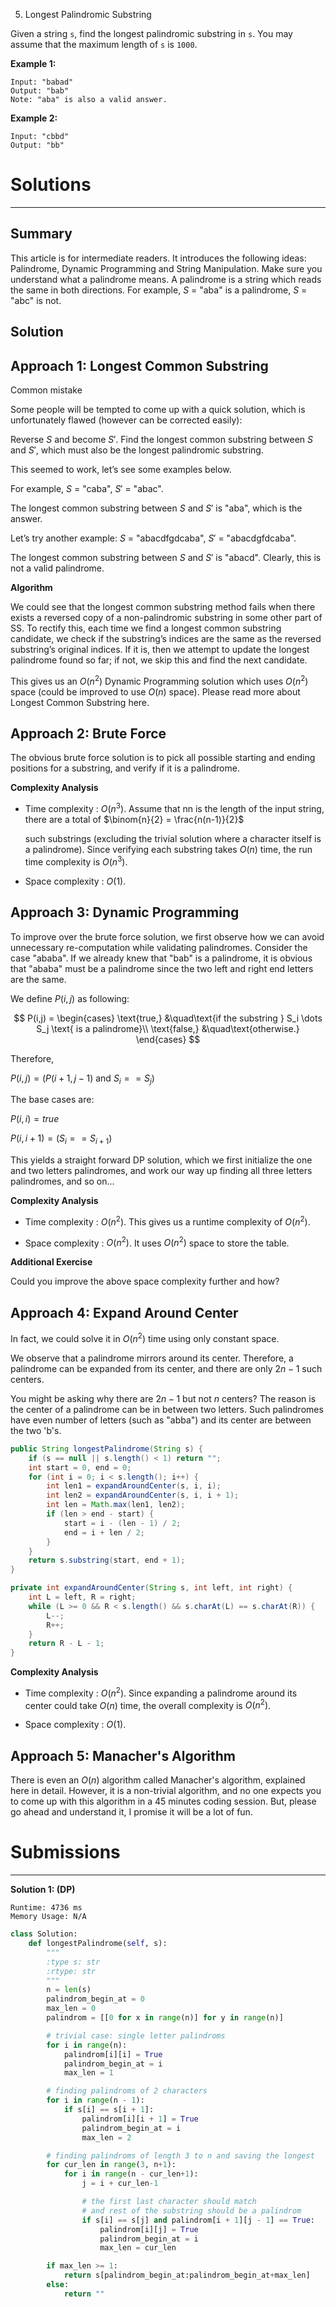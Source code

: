 5. Longest Palindromic Substring

Given a string `s`, find the longest palindromic substring in `s`. You may assume that the maximum length of `s` is `1000`.

**Example 1:**
```
Input: "babad"
Output: "bab"
Note: "aba" is also a valid answer.
```

**Example 2:**
```
Input: "cbbd"
Output: "bb"
```

# Solutions
---
## Summary
This article is for intermediate readers. It introduces the following ideas: Palindrome, Dynamic Programming and String Manipulation. Make sure you understand what a palindrome means. A palindrome is a string which reads the same in both directions. For example, $S$ = "aba" is a palindrome, $S$ = "abc" is not.

## Solution
## Approach 1: Longest Common Substring
Common mistake

Some people will be tempted to come up with a quick solution, which is unfortunately flawed (however can be corrected easily):

Reverse $S$ and become $S'$. Find the longest common substring between $S$ and $S'$, which must also be the longest palindromic substring.

This seemed to work, let’s see some examples below.

For example, $S$ = "caba", $S'$ = "abac".

The longest common substring between $S$ and $S'$ is "aba", which is the answer.

Let’s try another example: $S$ = "abacdfgdcaba", $S'$ = "abacdgfdcaba".

The longest common substring between $S$ and $S'$ is "abacd". Clearly, this is not a valid palindrome.

**Algorithm**

We could see that the longest common substring method fails when there exists a reversed copy of a non-palindromic substring in some other part of SS. To rectify this, each time we find a longest common substring candidate, we check if the substring’s indices are the same as the reversed substring’s original indices. If it is, then we attempt to update the longest palindrome found so far; if not, we skip this and find the next candidate.

This gives us an $O(n^2)$ Dynamic Programming solution which uses $O(n^2)$ space (could be improved to use $O(n)$ space). Please read more about Longest Common Substring here.


##  Approach 2: Brute Force
The obvious brute force solution is to pick all possible starting and ending positions for a substring, and verify if it is a palindrome.

**Complexity Analysis**

* Time complexity : $O(n^3)$. Assume that nn is the length of the input string, there are a total of $\binom{n}{2} = \frac{n(n-1)}{2}$

  such substrings (excluding the trivial solution where a character itself is a palindrome). Since verifying each substring takes $O(n)$ time, the run time complexity is $O(n^3)$.

* Space complexity : $O(1)$.


## Approach 3: Dynamic Programming
To improve over the brute force solution, we first observe how we can avoid unnecessary re-computation while validating palindromes. Consider the case "ababa". If we already knew that "bab" is a palindrome, it is obvious that "ababa" must be a palindrome since the two left and right end letters are the same.

We define $P(i,j)$ as following:

$$
P(i,j) = \begin{cases} \text{true,} &\quad\text{if the substring } S_i \dots S_j \text{ is a palindrome}\\ \text{false,} &\quad\text{otherwise.} \end{cases}
$$

Therefore,

$P(i, j) = ( P(i+1, j-1) \text{ and } S_i == S_j )$

The base cases are:

$P(i, i) = true$

$P(i, i+1) = ( S_i == S_{i+1} )$

This yields a straight forward DP solution, which we first initialize the one and two letters palindromes, and work our way up finding all three letters palindromes, and so on...

**Complexity Analysis**

* Time complexity : $O(n^2)$. This gives us a runtime complexity of $O(n^2)$.

* Space complexity : $O(n^2)$. It uses $O(n^2)$ space to store the table.

**Additional Exercise**

Could you improve the above space complexity further and how?

## Approach 4: Expand Around Center
In fact, we could solve it in $O(n^2)$ time using only constant space.

We observe that a palindrome mirrors around its center. Therefore, a palindrome can be expanded from its center, and there are only $2n - 1$ such centers.

You might be asking why there are $2n - 1$ but not $n$ centers? The reason is the center of a palindrome can be in between two letters. Such palindromes have even number of letters (such as "abba") and its center are between the two 'b's.

```java
public String longestPalindrome(String s) {
    if (s == null || s.length() < 1) return "";
    int start = 0, end = 0;
    for (int i = 0; i < s.length(); i++) {
        int len1 = expandAroundCenter(s, i, i);
        int len2 = expandAroundCenter(s, i, i + 1);
        int len = Math.max(len1, len2);
        if (len > end - start) {
            start = i - (len - 1) / 2;
            end = i + len / 2;
        }
    }
    return s.substring(start, end + 1);
}

private int expandAroundCenter(String s, int left, int right) {
    int L = left, R = right;
    while (L >= 0 && R < s.length() && s.charAt(L) == s.charAt(R)) {
        L--;
        R++;
    }
    return R - L - 1;
}
```

**Complexity Analysis**

* Time complexity : $O(n^2)$. Since expanding a palindrome around its center could take $O(n)$ time, the overall complexity is $O(n^2)$.

* Space complexity : $O(1)$.

## Approach 5: Manacher's Algorithm
There is even an $O(n)$ algorithm called Manacher's algorithm, explained here in detail. However, it is a non-trivial algorithm, and no one expects you to come up with this algorithm in a 45 minutes coding session. But, please go ahead and understand it, I promise it will be a lot of fun.

# Submissions
---
**Solution 1: (DP)**
```
Runtime: 4736 ms
Memory Usage: N/A
```
```python
class Solution:
    def longestPalindrome(self, s):
        """
        :type s: str
        :rtype: str
        """
        n = len(s)
        palindrom_begin_at = 0
        max_len = 0
        palindrom = [[0 for x in range(n)] for y in range(n)]

        # trivial case: single letter palindroms
        for i in range(n):
            palindrom[i][i] = True
            palindrom_begin_at = i
            max_len = 1

        # finding palindroms of 2 characters
        for i in range(n - 1):
            if s[i] == s[i + 1]:
                palindrom[i][i + 1] = True
                palindrom_begin_at = i
                max_len = 2

        # finding palindroms of length 3 to n and saving the longest
        for cur_len in range(3, n+1):
            for i in range(n - cur_len+1):
                j = i + cur_len-1

                # the first last character should match
                # and rest of the substring should be a palindrom
                if s[i] == s[j] and palindrom[i + 1][j - 1] == True: 
                    palindrom[i][j] = True
                    palindrom_begin_at = i
                    max_len = cur_len

        if max_len >= 1:
            return s[palindrom_begin_at:palindrom_begin_at+max_len]
        else:
            return ""
```